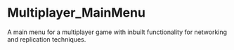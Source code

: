 # Multiplayer_MainMenu
A main menu for a multiplayer game with inbuilt functionality for networking and replication techniques.
